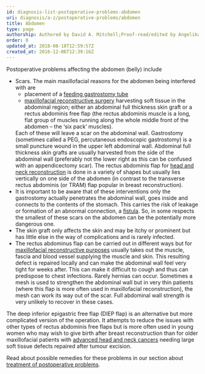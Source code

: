 ```yaml
---
id: diagnosis-list-postoperative-problems-abdomen
uri: diagnosis/a-z/postoperative-problems/abdomen
title: Abdomen
type: page
authorship: Authored by David A. Mitchell;Proof-read/edited by Angelika Sebald
order: 0
updated_at: 2018-08-18T12:59:57Z
created_at: 2016-12-06T12:39:16Z
---
```


<p>Postoperative problems affecting the abdomen (belly) include</p>
<ul>
    <li>Scars. The main maxillofacial reasons for the abdomen being
        interfered with are
        <ul>
            <li>placement of a <a href="/help/non-oral-food">feeding gastrostomy tube</a></li>
            <li><a href="/treatment/surgery/reconstruction">maxillofacial reconstructive surgery</a>                harvesting soft tissue in the abdominal region;
                either an abdominal full thickness skin graft
                or a rectus abdominis free flap (the rectus abdominis
                muscle is a long, flat group of muscles running
                along the whole middle front of the abdomen –
                the ‘six pack’ muscles).</li>
        </ul>Each of these will leave a scar on the abdominal wall.
        Gastrostomy (sometimes called a PEG, percutaneous endoscopic
        gastrostomy) is a small puncture wound in the upper left
        abdominal wall. Abdominal full thickness skin grafts
        are usually harvested from the side of the abdominal
        wall (preferably not the lower right as this can be confused
        with an appendicectomy scar). The rectus abdominis flap
        for <a href="/treatment/surgery/reconstruction">head and neck reconstruction</a>        is done in a variety of shapes but usually lies vertically
        on one side of the abdomen (in contrast to the transverse
        rectus abdominis (or TRAM) flap popular in breast reconstruction).</li>
    <li>It is important to be aware that of these interventions only
        the gastrostomy actually penetrates the abdominal wall,
        goes inside and connects to the contents of the stomach.
        This carries the risk of leakage or formation of an abnormal
        connection, a <a href="/diagnosis/a-z/fistula">fistula</a>.
        So, in some respects the smallest of these scars on the
        abdomen can be the potentially more dangerous one.</li>
    <li>The skin graft only affects the skin and may be itchy or
        prominent but has little else in the way of complications
        and is rarely infected.</li>
    <li>The rectus abdominus flap can be carried out in different
        ways but for <a href="/treatment/surgery/reconstruction">maxillofacial reconstructive purposes</a>        usually takes out the muscle, fascia and blood vessel
        supplying the muscle and skin. This resulting defect
        is repaired locally and can make the abdominal wall feel
        very tight for weeks after. This can make it difficult
        to cough and thus can predispose to chest infections.
        Rarely hernias can occur. Sometimes a mesh is used to
        strengthen the abdominal wall but in very thin patients
        (where this flap is more often used in maxillofacial
        reconstruction), the mesh can work its way out of the
        scar. Full abdominal wall strength is very unlikely to
        recover in these cases.</li>
</ul>
<p>The deep inferior epigastric free flap (DIEP flap) is an alternative
    but more complicated version of the operation. It attempts
    to reduce the issues with other types of rectus abdominis
    free flaps but is more often used in young women who may
    wish to give birth after breast reconstruction than for older
    maxillofacial patients with <a href="/diagnosis/a-z/cancer">advanced head and neck cancers</a>    needing large soft tissue defects repaired after tumour excision.</p>
<aside>
    <p>Read about possible remedies for these problems in our section
        about <a href="/treatment/surgery/postoperative-problems">treatment of postoperative problems</a>.</p>
</aside>
